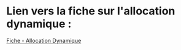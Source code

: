 # Lien vers la fiche sur l'allocation dynamique :

[Fiche - Allocation Dynamique](https://github.com/Tahorog/Cstorage/blob/main/_Fiches/15_AllocationDynamique/Fiche.md)
